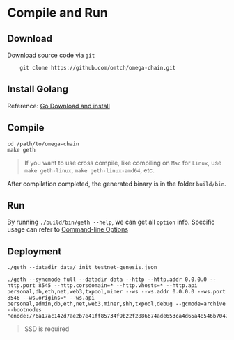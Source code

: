 # Compile and Run

## Download
Download source code via `git`
```
    git clone https://github.com/omtch/omega-chain.git
```
## Install Golang
Reference: [Go Download and install](https://golang.org/doc/install)

## Compile
```
cd /path/to/omega-chain
make geth
```
> If you want to use cross compile, like compiling on `Mac` for `Linux`, use `make geth-linux`, `make geth-linux-amd64`, etc.


After compilation completed, the generated binary is in the folder `build/bin`.

## Run
By running `./build/bin/geth --help`, we can get all `option` info. Specific usage can refer to [Command-line Options](https://geth.ethereum.org/docs/interface/command-line-options)

## Deployment

```
./geth --datadir data/ init testnet-genesis.json

./geth --syncmode full --datadir data --http --http.addr 0.0.0.0 --http.port 8545 --http.corsdomain=* --http.vhosts=* --http.api personal,db,eth,net,web3,txpool,miner --ws --ws.addr 0.0.0.0 --ws.port 8546 --ws.origins=* --ws.api personal,admin,db,eth,net,web3,miner,shh,txpool,debug --gcmode=archive --bootnodes "enode://6a17ac142d7ae2b7e41ff85734f9b22f2886674ade653ca4d65a48546b70471b1d4aa179f4d7348e3b97ea43f65759c0bcb1021cebadb15c092f78e3dc74c830@10.170.0.7:32668"
```

> SSD is required
